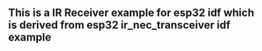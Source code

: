## This is a IR Receiver example for esp32 idf which is derived from esp32 ir_nec_transceiver idf example
